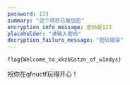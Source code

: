 ```yaml
---
password: 123
summary: "这个项目已被加密"
encryption_info_message: 密码是123
placeholder: "请输入密码"
decryption_failure_message: "密码错误"
---
```






```txt
flag{Welcome_to_xkzb&stzn_of_w1ndys}
```

祝你在qfnuctf玩得开心！
